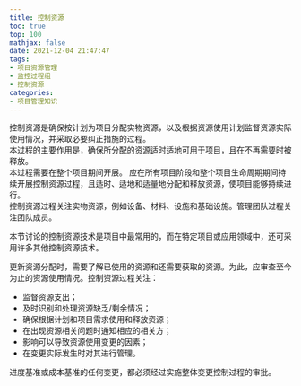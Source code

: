 ```yaml
---
title: 控制资源
toc: true
top: 100
mathjax: false
date: 2021-12-04 21:47:47
tags:
- 项目资源管理
- 监控过程组
- 控制资源
categories:
- 项目管理知识
---
```

控制资源是确保按计划为项目分配实物资源，以及根据资源使用计划监督资源实际使用情况，并采取必要纠正措施的过程。  
本过程的主要作用是，确保所分配的资源适时适地可用于项目，且在不再需要时被释放。  
本过程需要在整个项目期间开展。
应在所有项目阶段和整个项目生命周期期间持续开展控制资源过程，且适时、适地和适量地分配和释放资源，使项目能够持续进行。  
控制资源过程关注实物资源，例如设备、材料、设施和基础设施。管理团队过程关注团队成员。  

本节讨论的控制资源技术是项目中最常用的，而在特定项目或应用领域中，还可采用许多其他控制资源技术。  

更新资源分配时，需要了解已使用的资源和还需要获取的资源。为此，应审查至今为止的资源使用情况。控制资源过程关注：   

- 监督资源支出；
- 及时识别和处理资源缺乏/剩余情况；
- 确保根据计划和项目需求使用和释放资源；
- 在出现资源相关问题时通知相应的相关方；
- 影响可以导致资源使用变更的因素；
- 在变更实际发生时对其进行管理。  

进度基准或成本基准的任何变更，都必须经过实施整体变更控制过程的审批。
